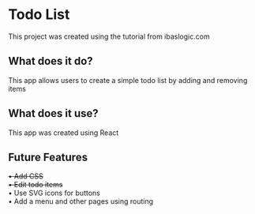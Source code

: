 # Todo List

This project was created using the tutorial from ibaslogic.com

## What does it do?

This app allows users to create a simple todo list by adding and removing items

## What does it use?

This app was created using React

## Future Features

~~• Add CSS~~  
~~• Edit todo items~~  
• Use SVG icons for buttons  
• Add a menu and other pages using routing
